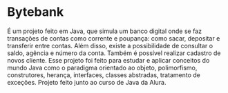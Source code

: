 # Bytebank
É um projeto feito em Java, que simula um banco digital onde se faz transações de contas como corrente e poupança: como sacar, depositar e transferir entre contas. Além disso, existe a possibilidade de consultar o saldo, agência e número da conta. Também é possível realizar cadastro de novos cliente.
Esse projeto foi feito para estudar e aplicar conceitos do mundo Java como o paradigma orientado ao objeto, polimorfismo, construtores, herança, interfaces, classes abstradas, tratamento de exceções. 
Projeto feito junto ao curso de Java da Alura. 

